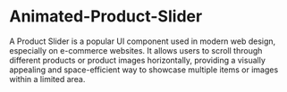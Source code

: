 # Animated-Product-Slider
A Product Slider is a popular UI component used in modern web design, especially on e-commerce websites. It allows users to scroll through different products or product images horizontally, providing a visually appealing and space-efficient way to showcase multiple items or images within a limited area.
